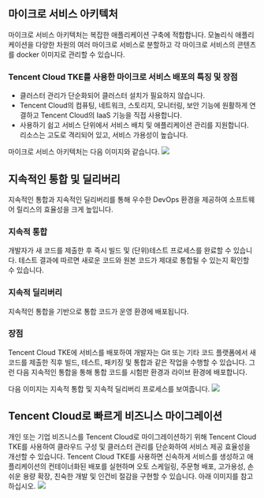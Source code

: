 ## 마이크로 서비스 아키텍처
마이크로 서비스 아키텍처는 복잡한 애플리케이션 구축에 적합합니다. 모놀리식 애플리케이션을 다양한 차원의 여러 마이크로 서비스로 분할하고 각 마이크로 서비스의 콘텐츠를 docker 이미지로 관리할 수 있습니다.

### Tencent Cloud TKE를 사용한 마이크로 서비스 배포의 특징 및 장점
- 클러스터 관리가 단순화되어 클러스터 설치가 필요하지 않습니다.
- Tencent Cloud의 컴퓨팅, 네트워크, 스토리지, 모니터링, 보안 기능에 원활하게 연결하고 Tencent Cloud의 IaaS 기능을 직접 사용합니다.
- 사용하기 쉽고 서비스 단위에서 서비스 배치 및 애플리케이션 관리를 지원합니다. 리소스는 고도로 격리되어 있고, 서비스 가용성이 높습니다.

마이크로 서비스 아키텍처는 다음 이미지와 같습니다.
![](https://main.qcloudimg.com/raw/748519d15662bcc8caf825c8740505e4.png)


## 지속적인 통합 및 딜리버리
지속적인 통합과 지속적인 딜리버리를 통해 우수한 DevOps 환경을 제공하여 소프트웨어 릴리스의 효율성을 크게 높입니다.
### 지속적 통합
개발자가 새 코드를 제출한 후 즉시 빌드 및 (단위)테스트 프로세스를 완료할 수 있습니다. 테스트 결과에 따르면 새로운 코드와 원본 코드가 제대로 통합될 수 있는지 확인할 수 있습니다.
### 지속적 딜리버리
지속적인 통합을 기반으로 통합 코드가 운영 환경에 배포됩니다.
### 장점
Tencent Cloud TKE에 서비스를 배포하여 개발자는 Git 또는 기타 코드 플랫폼에서 새 코드를 제출한 직후 빌드, 테스트, 패키징 및 통합과 같은 작업을 수행할 수 있습니다. 그런 다음 지속적인 통합을 통해 통합 코드를 시험판 환경과 라이브 환경에 배포합니다.

다음 이미지는 지속적 통합 및 지속적 딜리버리 프로세스를 보여줍니다.
![](https://main.qcloudimg.com/raw/aa8bf899f0bacb16a8c31477fc9cd1df.png)


## Tencent Cloud로 빠르게 비즈니스 마이그레이션
개인 또는 기업 비즈니스를 Tencent Cloud로 마이그레이션하기 위해 Tencent Cloud TKE를 사용하여 클라우드 구성 및 클러스터 관리를 단순화하여 서비스 제공 효율성을 개선할 수 있습니다.
Tencent Cloud TKE를 사용하면 신속하게 서비스를 생성하고 애플리케이션의 컨테이너화된 배포를 실현하며 오토 스케일링, 주문형 배포, 고가용성, 손쉬운 용량 확장, 친숙한 개발 및 인건비 절감을 구현할 수 있습니다. 아래 이미지를 참고하십시오.
![](https://main.qcloudimg.com/raw/85450e1b35a4101ba36dc2ef5260389a.png)



